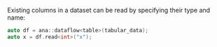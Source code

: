 Existing columns in a dataset can be read by specifying their type and name:
```cpp 
auto df = ana::dataflow<table>(tabular_data);
auto x = df.read<int>("x");
```

